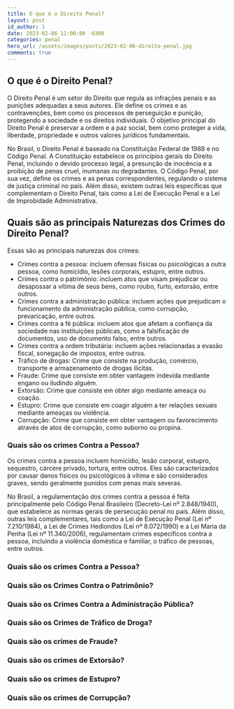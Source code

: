 ```yaml
---
title: O que é o Direito Penal?
layout: post
id_author: 1
date: 2023-02-06 12:00:00 -0300
categories: penal
hero_url: /assets/images/posts/2023-02-06-direito-penal.jpg
comments: true
---
```


## O que é o Direito Penal?

O Direito Penal é um setor do Direito que regula as infrações penais e as punições adequadas a seus autores. Ele define os crimes e as contravenções, bem como os processos de perseguição e punição, protegendo a sociedade e os direitos individuais. O objetivo principal do Direito Penal é preservar a ordem e a paz social, bem como proteger a vida, liberdade, propriedade e outros valores jurídicos fundamentais.

No Brasil, o Direito Penal é baseado na Constituição Federal de 1988 e no Código Penal. A Constituição estabelece os princípios gerais do Direito Penal, incluindo o devido processo legal, a presunção de inocência e a proibição de penas cruel, inumanas ou degradantes. O Código Penal, por sua vez, define os crimes e as penas correspondentes, regulando o sistema de justiça criminal no país. Além disso, existem outras leis específicas que complementam o Direito Penal, tais como a Lei de Execução Penal e a Lei de Improbidade Administrativa.

## Quais são as principais Naturezas dos Crimes do Direito Penal?

Essas são as principais naturezas dos crimes:

* Crimes contra a pessoa: incluem ofensas físicas ou psicológicas a outra pessoa, como homicídio, lesões corporais, estupro, entre outros.
* Crimes contra o patrimônio: incluem atos que visam prejudicar ou desapossar a vítima de seus bens, como roubo, furto, extorsão, entre outros.
* Crimes contra a administração pública: incluem ações que prejudicam o funcionamento da administração pública, como corrupção, prevaricação, entre outros.
* Crimes contra a fé pública: incluem atos que afetam a confiança da sociedade nas instituições públicas, como a falsificação de documentos, uso de documento falso, entre outros.
* Crimes contra a ordem tributária: incluem ações relacionadas a evasão fiscal, sonegação de impostos, entre outros.
* Tráfico de drogas: Crime que consiste na produção, comércio, transporte e armazenamento de drogas ilícitas.
* Fraude: Crime que consiste em obter vantagem indevida mediante engano ou iludindo alguém.
* Extorsão: Crime que consiste em obter algo mediante ameaça ou coação.
* Estupro: Crime que consiste em coagir alguém a ter relações sexuais mediante ameaças ou violência.
* Corrupção: Crime que consiste em obter vantagem ou favorecimento através de atos de corrupção, como suborno ou propina.

### Quais são os crimes Contra a Pessoa?

Os crimes contra a pessoa incluem homicídio, lesão corporal, estupro, sequestro, cárcere privado, tortura, entre outros. Eles são caracterizados por causar danos físicos ou psicológicos à vítima e são considerados graves, sendo geralmente punidos com penas mais severas.

No Brasil, a regulamentação dos crimes contra a pessoa é feita principalmente pelo Código Penal Brasileiro (Decreto-Lei nº 2.848/1940), que estabelece as normas gerais de persecução penal no país. Além disso, outras leis complementares, tais como a Lei de Execução Penal (Lei nº 7.210/1984), a Lei de Crimes Hediondos (Lei nº 8.072/1990) e a Lei Maria da Penha (Lei nº 11.340/2006), regulamentam crimes específicos contra a pessoa, incluindo a violência doméstica e familiar, o tráfico de pessoas, entre outros.

### Quais são os crimes Contra a Pessoa?


### Quais são os Crimes Contra o Patrimônio?



### Quais são os Crimes Contra a Administração Pública?



### Quais são os Crimes de Tráfico de Droga?



### Quais são os crimes de Fraude?



### Quais são os crimes de Extorsão?



### Quais são os crimes de Estupro?



### Quais são os crimes de Corrupção?



